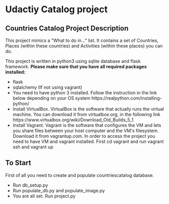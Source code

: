 <h1>Udactiy Catalog project</h1>
<h2>Countries Catalog Project Description</h2>
<p>This project mimics a "What to do in..." list. It contains a set of Countries, Places (within these countries) and Activities (within these places) you can do.</p>
<p>This project is written in python3 using sqlite database and flask framework. <b>Please make sure that you have all required packages installed:</b></p>
<ul>
 <li>flask</li>
 <li>sqlalchemy (If not using vagrant)</li>
 <li>You need to have python 3 installed. Follow the instruction in the link below depending on your OS system https://realpython.com/installing-python/</li>
 <li>Install VirtualBox. VirtualBox is the software that actually runs the virtual machine. You can download it from virtualbox.org, in the following link https://www.virtualbox.org/wiki/Download_Old_Builds_5_1</li>
 <li>Install Vagrant. Vagrant is the software that configures the VM and lets you share files between your host computer and the VM's filesystem. Download it from vagrantup.com. In order to access the project you need to have VM and vagrant installed. First cd vagrant and run vagrant ssh and vagrant up</li>
</ul>

<h2>To Start</h2>
<p>First of all you need to create and populate countriescatalog database.</p>
<ul>
 <li>Run db_setup.py</li>
 <li>Run populate_db.py and  populate_image.py</li>
 <li>You are all set. Run project.py</li>
</ul>

